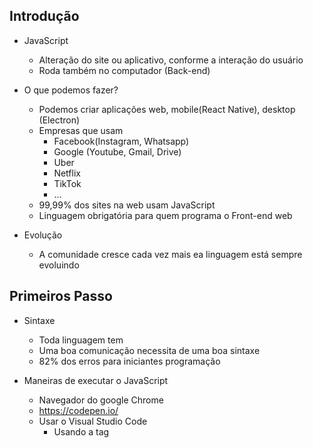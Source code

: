 ## Introdução ##
- JavaScript
  - Alteração do site ou aplicativo, conforme a interação do usuário
  - Roda também no computador (Back-end)

- O que podemos fazer?
  - Podemos criar aplicações web, mobile(React Native), desktop (Electron)
  - Empresas que usam
    - Facebook(Instagram, Whatsapp)
    - Google (Youtube, Gmail, Drive)
    - Uber
    - Netflix
    - TikTok
    - ...
  - 99,99% dos sites na web usam JavaScript
  - Linguagem obrigatória para quem programa o Front-end web

- Evolução
  - A comunidade cresce cada vez mais ea linguagem está sempre evoluindo

## Primeiros Passo ##
- Sintaxe
  - Toda linguagem tem
  - Uma boa comunicação necessita de uma boa sintaxe
  - 82% dos erros para iniciantes programação

- Maneiras de executar o JavaScript
  - Navegador do google Chrome
  - https://codepen.io/
  - Usar o Visual Studio Code
    - Usando a tag <script>
    - Obrir no navegador

- Comentarios
  - // --> comentario em linha
  - /* */ --> comentário de bloco
  
## Tipos de dados ##
- Introdução
  - Gramática
    - Elementos de linguagem e suas combinações
    - A arte de falar e escrever corretamente
  - Vocabulário
    - Conjunto de termos e expressões
    - Agupamento de palavras
  - Precisamos saber como escrever
  - precisamos saber os significados
  - Precisamos continuar aprendendo, para crescer nosso vocabulário

- String
  - Cadeia de caracteres
    - "" --> aspas duplas
    - '' --> aspas simples
    - ´´ --> template literals ou template string

- Number
  - Numeros
    - 33 --> inteiro
    - 12.5 --> reais
    - NaN --> not a number
    - Infinity --> infinito

- Boolean
  - Somente 2 valores 
    - True --> Verdadeiro
    - False --> falso

- Undefined vs null
  - Undefined --> Indefinido
  - Null
    - Nulo
    - objeto que não possui nada dentro
    - Diferente de indefinido

- Object
  - Ojeto
  - Propriedades / Atributos
  - Funcionalidades / Métodos
  - Ex...
    - { propriedade: valor}

- Array(Vetores)
  - Uma lista
  - Argumento de dado
  - Ex...
    - ["Mayk", 36]

- Conclusão
  - Tipos de dados
    - Conforme o ECMAScript standard temos 9 tipos de dados
  
  - Data Types
    - Primitivo / Primitive value
    - Structural
    - Structural Primitive
  
  - Primitivos
    - String
    - Number
    - Boolean
    - Undefined
    - Symbol
    - BigInt
  
  - Estruturais
    - Object
      - Array
      - Map
      - Set
      - Date
      * ...
    - Function
  
  - Primitivo Estrutural / Structural Root Primitiva
    - Null

    
## Variáveis ##
- Conhecendo as variáveis
  - Nomes simbólicos para receber algum valor
  - Atalhos de código
  - Identificadores
  - 3 palavra reservadas para criar uma variável
    - var
    - let
    - const
  
- Tipos dinâmicos
  - O JS é uma linguagem fracamente tipada e dinâmica
  - Variáveis não precisam ter um tipo previamente definido
  - Podemos mudar o conteúdo da variável

- Scope e var, let Const
  - Scope
    - Escopo determina a visibilidade de alguma variável no JS
  - Var
    - Permite leitura de diferentes scopos
  - Let e Const
    - Permite leitura da variável apenas dentro do escopo que ela se encontra

- Nomeando variáveis
  - Js é case-sensitive
  - JS aceita a cadeia de caracteres Unicode
  - Posso:
    - Iniciar com esses caracteres especiais: $
    - Iniciar com letras
    - colocar acentos
    - Letras maísculas e minúsculas fazem diferença
  - Não posso
    - Iniciar com números
    - Colocar espaçõs vazios
  - Ideal
    - Criar nomes que fazem sentido
    - Que explique o que a variável é ou faz
    - camelCase
    - snake_case
    - Escrever em inglês


## Praticando e Avançado ##
- Declaration assingnment var
  - Ex...
    - var name --> Declara
    - name = "mike" --> atribui
    - console.log(typeof name) --> verifica o nome

- Agrupando declarações
  - Ex...
    - let age, isHuman --> Declaração de variável agrupada
    - age = 18
    - isHuman = true
    - console.log(name, age, isHuman)

-Concatenando e interpolando variáveis
  - Ex...
    console.log('O ' + ' tem ' + age + ' anos.')
  - Ex...
    - Interpolando valores com template literals or template strings
      - console.log(`O ${name} tem ${age} anos.`)

- Objects
  - Ex...
    - const person = { 
      name: 'John',
      age: 30,
      weight: 88.6,
      isAdmin: true
    }
    - console.log(person) --> imprime o objeto
    -console.log(person.age) --> imprime um atributo do objeto

- Arrays
  - Ex...
    - const animals = [
      'Lion',
      'Monkey',
      'Cat'
    ]
    - console.log(animals[0]) --> Para imprimir a posição do array


## Funções ##
- Functions
  - Agrupar código
  - Ajuda e explicar melhor o código
  - Ajuda a repetir código
  - Ex de criação da função
    - function nomeDaFuncao() {

    }
  -Ex para executar/chamar a função
    - nomeDaFuncao()

- Argumentos e Parâmetros
  - function expression/function anonymous
    - Ex...
      const sum = function(){

      }
      sum()
  
  - Parametros da função (parameters)
    - Ex...
      const sum = function(number1, number21){
        console.log(number1 + number2)
      }
      sum(2,3) --> arguments - argumentos

- Retornando valores dentro da função
  - Ex...
      const sum = function(number1, number21){
        let total = (number1 + number2)
        return total
      }
      sum(2,3) --> arguments - argumentos
      console.log(sum(number1, number2))
  
- Function scope  
  Ex...
    let subject = 'create video'
    function createThink(subject){
      subject = 'study'
      return subject
    }
    console.log(createThink(subject))
    console.log(subject)

- Function Hoisting
  - Ex...
    saymyname()

    function sayMyName() {
      console.log('mayk')
    }

- Arrow function
  - Ex...
    const sayMyName = (name) => {
      console.log(name)
    }
    sayMyName('name')

- Callback function
  - Função que passa outra função
  - Ex...
    function sayMyName(name) {
      console.log(name)
    }
    sayMyName(
      () => {
        console.log('Estou em uma callback')
      }
    )

- Funções construtoras
  - Expressão new
  - Criar um novo objeto
  - this keyword
  - Ex...
    function Person() {
      this.name = name
    }

    const mayk = new Person("Mayk")
    const mayk = new Person("Joao")
    console.log(mayk)
    console.log(joao)

## Manipulando dados ##
- Prototype
  - prototype-based language
  - prototype chain
  - __proto__
  - Ex...
    23.0.__proto__
    "daniel".__proto__

- Type conversion coersion
  - Type conversion (typecasting) vs Type coersion
  - Alteração de um tipo de dado para outro tipo
  - Ex...
    console.log('9' + 5) --> Resultado 95
    console.log(Number('9') + 5) --> Resultado 14

- Strings em números
  - Manipulando Strings e Números
  - Transformar String em Número e Número em String
  - Ex...
    let string = '123'
    console.log(Number(string))
    let number = 321
    console.log(String(number))

- Contando caracteres e digitos
  - Contar quantos caracteres tem uma palavra e quantos digitos tem um numero
  - Ex...
    let word = "Paralelepipedo"
    console.log(word.lenght)
    let number = 1234
    console.log(String(number).length)

- Casas decimais
  - Transformar um número quebrado com 2 casas decimais e trocar por ponto por vírgula
  - Ex...
    let number = 354.33452345
    console.log(number.toFixed(2).replace(".",","))

- Maiúsculas e minúsculas
  - Transformar letras minúsculas em maiúscula. faça o contrário também
  - Ex...
    let word = "Programas é muito bacana"
    console.log(word.toUpperCase()) --> Tudo Maiuscula
    console.log(word.toLowerCase()) --> Tudo minuscula

- Separando strings
  - Separe um texto que contem espaços, em um novo array onde cada texto é uma posição do array
    Depois disso, transforme o array em um texto e onde eram espaços, coloque _
  Ex...
    let phrase = "Eu quero viver o Amor!"
    let myArray = phrase.split(" ")
    let phraseWithUnderscore = myArray.join("_")
    console.log(phraseWithUnderscore)

- Encontrando palavras em frases
  - Verificar se o texto contém a palavra amor
  - Ex...
    let phrase = "Eu quero viver o amor"
    console.log(phrase.includes("amor"))

- Criando array com construtor
  - Criar um array com contrutor
  - Ex...
    let myArray = new Array('a', 'b', 'c')
    console.log(myArray)

- Elementos do Array
  - Contar elementos de um array
  - console.log([
    "a",
    {type: "array"},
    function(){return "alo"}
  ]).length

- Strings para arrays
  - Transformar uma cadeia de caracteres em elementos de um array
  - Ex...
    let word = "manipulação"
    console.log(Array.from(word))

- Manipulando arrays
  - Manipulando arrays
    let techs = ["html","css","js"]
  - Adcionar um item no fim
    techs.push("nodejs"))
  - Adicionar no começo
    techs.unshift(sql)
  - Remover do fim
    techs.pop()
  - remover do começo
    techs.shift
  - pegar somente alguns elementos do array
    console.log(techs.slice(1, 3))
  - Remover 1 ou mais items em qualquer posição do array
    techs.splice(1, 2) --> primeiro elemento o index, segundo elemento quantidade
  - Econtrar a posição de um elemento no array
    let index = techs.indexOf('css') --> Descobrir em qual posição esta o elemento
    techs.splice(index, 1)

## Expressões e Operadores ##
- Expressão e operadores
  - Operators
    - Binary
    - Unary
    - Ternary
  Ex...
    Let number = 1
    console.log(number + 1) --> Operador Binario
    console.log(number++) --> Operador Unary
    console.log(true ? 'alo' : 'nada') --> Operador Ternary

- New
  - left-hand-side expression
  - Criar um objeto
  - Ex...
    let name = new String('Mayk')
    let age = new Number(23)
    let date = new Date('2020-12-01')

- Typeof delete
  - Operadores unários
  - typeof
  - delete
  - Ex...
    console.log(typeof "mayk")
    const person = {
      name: "Mayk",
      age: 25,
    }
    delete person.age

- Operadores aritméticos
  - Multiplicação --> *
    console.log(3 * 5)
  - Divisão --> /
    console.log(12 / 2)
  - Soma --> +
    console.log(3 + 5)
  - subtração --> -
    console.log(3 - 5)
  - resto da divisão --> %
    remainder = 11 % 3
  - incremento --> ++
    let increment = 0
    increment++
  - decremento --> --
    let decrement = 0
    decrement--
  - exponencial --> **
    console.log(3 ** 3)

- Grouping operator
  - Grouping operator --> ( )
    let tatal = (2 + 3) *4
    console.log(total)

- Operadores de comparação igual a e diferente de
  - Irá comparar valores e retornar um Boolean com resposta à comparação
  - == --> igual a
  - != --> diferente de
    let one = 1
    let two = 2
    console.log( two == 1)
    console.log( one == "1")
    
    console.log( one != two)
    console.log( one != 1)
    console.log( one != "1")

- Operadores de comparação estritamente igual e estritamente diferente
  - === --> estritamente igual a
  - !== --> estimamente diferente
  - Ex...
    let one = 1
    let two = 2
    console.log( one === "1")
    console.log( one === 1)
    
    console.log( two !== "2")
    console.log( two !== 2)

- Operadores de comparação maior e menor (igual)
  - > maior que
    console.log(one > two)
  - >= maior ou igual que
    console.log(one >= 1)
    console.log(two >= 1)
  - < menor que
    console.log(one < two)
  - <= menor ou igual que
    console.log(one <= two)
    console.log(one <= 1)
    console.log(one >= 1)
    console.log(one <= 0) 

- Operadores de atribuição   
  - Assignment
    x = 1
  - addtion Assignment
    x += 2
  - subtraction Assignment
    x -= 2
  - multiplication Assignment
    x *= 2
  - division Assignment
    x /= 2
  - remainder, exponetiation
    x %= 2
    x **= 2

- Operadores lógicos
  - 2 valores booleanos, quando verificados
  - resultará em verdadeiro ou falso
  - AND --> &&
  - OR --> ||
  - NOT !
    Ex...
      let pao = true
      let queijo = false
      console.log(pao && queijo)
      console.log(pao || queijo)
      console.log(!pao)

- Operador condicional ternário
  - Dependendo da condição, nós receberemos valores diferentes
  - condição então valor 1 se não valor 2
  - condition ? value1 : value2
  - Ex...
    - Café da manhã
      let pao = true
      let queijo = false
      const niceBreakFast = pao && queijo ? 'café top' : 'café ruim'
      console.log(niceBreakFast)
    - Maior de 18
      let age = 16
      cont canDrive = age >= 18 ? 'can drive' : "cant't drive"
      console.log(canDrive)

- Operadores para string
  - String Operator
  - comparison(comparação)
    console.log('a' == 'b')
  - Concatenation(concatenação)
  - Retorna a união de duas Strings
    console.log('a'+'a')

- Falsy e truthy
  - type conversion(typecasting) vs Type coersion
  - Falsy
    - Quando um valor é considerado false em contextos onde um booleano 
      é obrigatório (condicionais e loops) 
      - false
      - 0
      - -0
      - ""
      - null
      - undefined
      - NaN
      - Ex...
        console.log(0 ? 'verdadeiro' : 'falso')
  - Truthy
    - Quando o valor é considerado true em contextos onde um booleano 
      é obrigatório (condicionais e loops)
      - true
      - {}
      - []
      - 1
      - 3.23
      - "0"
      - "false"
      - -1
      - Infinity
      - -infinity
      - Ex...
        console.log({} ? 'verdadeiro' : 'falso')

- Precedência dos operadores
  - Grouping --> ()
  - negação e incremento --> ! ++ --
  - Multiplicação e divisão --> * /
  - Adição e subtração --> + -
  - relacional --> < <= > >=
  - igualdade --> = != === !==
  - AND --> &&
  - OR --> ||
  - condicional --> ?:
  - assignment(Atribuição) --> = += -= *=

## Condicionais e controle de fluxo ##

## Estruturas de repetição ##

## Consolidando com exercícios ##
